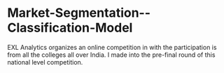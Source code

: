 # Market-Segmentation--Classification-Model
EXL Analytics organizes an online competition in with the participation is from all the colleges all over India. I made into the pre-final round of this national level competition.
